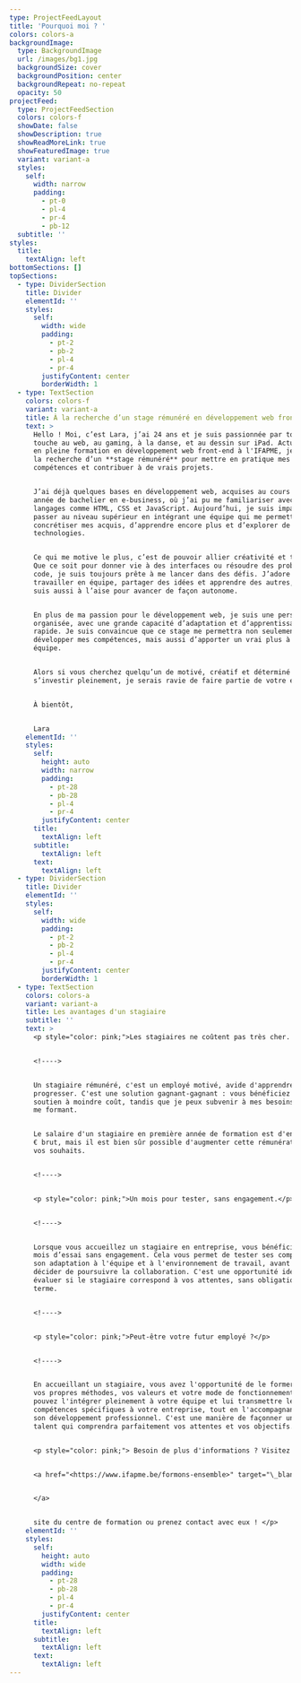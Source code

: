 ```yaml
---
type: ProjectFeedLayout
title: 'Pourquoi moi ? '
colors: colors-a
backgroundImage:
  type: BackgroundImage
  url: /images/bg1.jpg
  backgroundSize: cover
  backgroundPosition: center
  backgroundRepeat: no-repeat
  opacity: 50
projectFeed:
  type: ProjectFeedSection
  colors: colors-f
  showDate: false
  showDescription: true
  showReadMoreLink: true
  showFeaturedImage: true
  variant: variant-a
  styles:
    self:
      width: narrow
      padding:
        - pt-0
        - pl-4
        - pr-4
        - pb-12
  subtitle: ''
styles:
  title:
    textAlign: left
bottomSections: []
topSections:
  - type: DividerSection
    title: Divider
    elementId: ''
    styles:
      self:
        width: wide
        padding:
          - pt-2
          - pb-2
          - pl-4
          - pr-4
        justifyContent: center
        borderWidth: 1
  - type: TextSection
    colors: colors-f
    variant: variant-a
    title: À la recherche d’un stage rémunéré en développement web front-end
    text: >
      Hello ! Moi, c’est Lara, j’ai 24 ans et je suis passionnée par tout ce qui
      touche au web, au gaming, à la danse, et au dessin sur iPad. Actuellement
      en pleine formation en développement web front-end à l'IFAPME, je suis à
      la recherche d’un **stage rémunéré** pour mettre en pratique mes
      compétences et contribuer à de vrais projets.


      J’ai déjà quelques bases en développement web, acquises au cours d'une
      année de bachelier en e-business, où j’ai pu me familiariser avec les
      langages comme HTML, CSS et JavaScript. Aujourd’hui, je suis impatiente de
      passer au niveau supérieur en intégrant une équipe qui me permettra de
      concrétiser mes acquis, d’apprendre encore plus et d’explorer de nouvelles
      technologies.


      Ce qui me motive le plus, c’est de pouvoir allier créativité et technique.
      Que ce soit pour donner vie à des interfaces ou résoudre des problèmes de
      code, je suis toujours prête à me lancer dans des défis. J’adore
      travailler en équipe, partager des idées et apprendre des autres, mais je
      suis aussi à l’aise pour avancer de façon autonome.


      En plus de ma passion pour le développement web, je suis une personne
      organisée, avec une grande capacité d’adaptation et d’apprentissage
      rapide. Je suis convaincue que ce stage me permettra non seulement de
      développer mes compétences, mais aussi d’apporter un vrai plus à votre
      équipe.


      Alors si vous cherchez quelqu’un de motivé, créatif et déterminé à
      s’investir pleinement, je serais ravie de faire partie de votre équipe !


      À bientôt,


      Lara
    elementId: ''
    styles:
      self:
        height: auto
        width: narrow
        padding:
          - pt-28
          - pb-28
          - pl-4
          - pr-4
        justifyContent: center
      title:
        textAlign: left
      subtitle:
        textAlign: left
      text:
        textAlign: left
  - type: DividerSection
    title: Divider
    elementId: ''
    styles:
      self:
        width: wide
        padding:
          - pt-2
          - pb-2
          - pl-4
          - pr-4
        justifyContent: center
        borderWidth: 1
  - type: TextSection
    colors: colors-a
    variant: variant-a
    title: Les avantages d'un stagiaire
    subtitle: ''
    text: >
      <p style="color: pink;">Les stagiaires ne coûtent pas très cher. </p>


      <!---->


      Un stagiaire rémunéré, c'est un employé motivé, avide d'apprendre et de
      progresser. C'est une solution gagnant-gagnant : vous bénéficiez d'un
      soutien à moindre coût, tandis que je peux subvenir à mes besoins tout en
      me formant.


      Le salaire d'un stagiaire en première année de formation est d'environ 660
      € brut, mais il est bien sûr possible d'augmenter cette rémunération selon
      vos souhaits.


      <!---->


      <p style="color: pink;">Un mois pour tester, sans engagement.</p>


      <!---->


      Lorsque vous accueillez un stagiaire en entreprise, vous bénéficiez d’un
      mois d’essai sans engagement. Cela vous permet de tester ses compétences,
      son adaptation à l'équipe et à l'environnement de travail, avant de
      décider de poursuivre la collaboration. C'est une opportunité idéale pour
      évaluer si le stagiaire correspond à vos attentes, sans obligation à long
      terme.


      <!---->


      <p style="color: pink;">Peut-être votre futur employé ?</p>


      <!---->


      En accueillant un stagiaire, vous avez l'opportunité de le former selon
      vos propres méthodes, vos valeurs et votre mode de fonctionnement. Vous
      pouvez l'intégrer pleinement à votre équipe et lui transmettre les
      compétences spécifiques à votre entreprise, tout en l'accompagnant dans
      son développement professionnel. C'est une manière de façonner un futur
      talent qui comprendra parfaitement vos attentes et vos objectifs.


      <p style="color: pink;"> Besoin de plus d'informations ? Visitez le 


      <a href="<https://www.ifapme.be/formons-ensemble>" target="\_blank">


      </a>


      site du centre de formation ou prenez contact avec eux ! </p>
    elementId: ''
    styles:
      self:
        height: auto
        width: wide
        padding:
          - pt-28
          - pb-28
          - pl-4
          - pr-4
        justifyContent: center
      title:
        textAlign: left
      subtitle:
        textAlign: left
      text:
        textAlign: left
---
```

